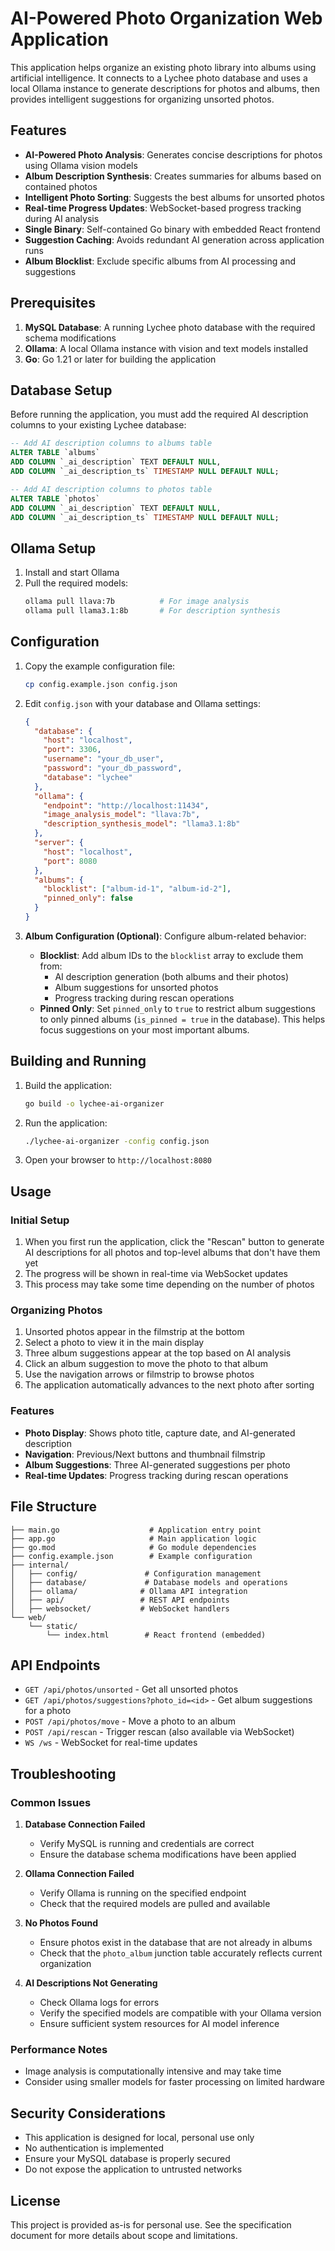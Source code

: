 # AI-Powered Photo Organization Web Application

This application helps organize an existing photo library into albums using artificial intelligence. It connects to a Lychee photo database and uses a local Ollama instance to generate descriptions for photos and albums, then provides intelligent suggestions for organizing unsorted photos.

## Features

- **AI-Powered Photo Analysis**: Generates concise descriptions for photos using Ollama vision models
- **Album Description Synthesis**: Creates summaries for albums based on contained photos
- **Intelligent Photo Sorting**: Suggests the best albums for unsorted photos
- **Real-time Progress Updates**: WebSocket-based progress tracking during AI analysis
- **Single Binary**: Self-contained Go binary with embedded React frontend
- **Suggestion Caching**: Avoids redundant AI generation across application runs
- **Album Blocklist**: Exclude specific albums from AI processing and suggestions

## Prerequisites

1. **MySQL Database**: A running Lychee photo database with the required schema modifications
2. **Ollama**: A local Ollama instance with vision and text models installed
3. **Go**: Go 1.21 or later for building the application

## Database Setup

Before running the application, you must add the required AI description columns to your existing Lychee database:

```sql
-- Add AI description columns to albums table
ALTER TABLE `albums`
ADD COLUMN `_ai_description` TEXT DEFAULT NULL,
ADD COLUMN `_ai_description_ts` TIMESTAMP NULL DEFAULT NULL;

-- Add AI description columns to photos table
ALTER TABLE `photos`
ADD COLUMN `_ai_description` TEXT DEFAULT NULL,
ADD COLUMN `_ai_description_ts` TIMESTAMP NULL DEFAULT NULL;
```

## Ollama Setup

1. Install and start Ollama
2. Pull the required models:
   ```bash
   ollama pull llava:7b          # For image analysis
   ollama pull llama3.1:8b       # For description synthesis
   ```

## Configuration

1. Copy the example configuration file:
   ```bash
   cp config.example.json config.json
   ```

2. Edit `config.json` with your database and Ollama settings:
   ```json
   {
     "database": {
       "host": "localhost",
       "port": 3306,
       "username": "your_db_user",
       "password": "your_db_password",
       "database": "lychee"
     },
     "ollama": {
       "endpoint": "http://localhost:11434",
       "image_analysis_model": "llava:7b",
       "description_synthesis_model": "llama3.1:8b"
     },
     "server": {
       "host": "localhost",
       "port": 8080
     },
     "albums": {
       "blocklist": ["album-id-1", "album-id-2"],
       "pinned_only": false
     }
   }
   ```

3. **Album Configuration (Optional)**: Configure album-related behavior:
   - **Blocklist**: Add album IDs to the `blocklist` array to exclude them from:
     - AI description generation (both albums and their photos)
     - Album suggestions for unsorted photos
     - Progress tracking during rescan operations
   - **Pinned Only**: Set `pinned_only` to `true` to restrict album suggestions to only pinned albums (`is_pinned = true` in the database). This helps focus suggestions on your most important albums.

## Building and Running

1. Build the application:
   ```bash
   go build -o lychee-ai-organizer
   ```

2. Run the application:
   ```bash
   ./lychee-ai-organizer -config config.json
   ```

3. Open your browser to `http://localhost:8080`

## Usage

### Initial Setup
1. When you first run the application, click the "Rescan" button to generate AI descriptions for all photos and top-level albums that don't have them yet
2. The progress will be shown in real-time via WebSocket updates
3. This process may take some time depending on the number of photos

### Organizing Photos
1. Unsorted photos appear in the filmstrip at the bottom
2. Select a photo to view it in the main display
3. Three album suggestions appear at the top based on AI analysis
4. Click an album suggestion to move the photo to that album
5. Use the navigation arrows or filmstrip to browse photos
6. The application automatically advances to the next photo after sorting

### Features
- **Photo Display**: Shows photo title, capture date, and AI-generated description
- **Navigation**: Previous/Next buttons and thumbnail filmstrip
- **Album Suggestions**: Three AI-generated suggestions per photo
- **Real-time Updates**: Progress tracking during rescan operations

## File Structure

```
├── main.go                    # Application entry point
├── app.go                     # Main application logic
├── go.mod                     # Go module dependencies
├── config.example.json        # Example configuration
├── internal/
│   ├── config/               # Configuration management
│   ├── database/             # Database models and operations
│   ├── ollama/              # Ollama API integration
│   ├── api/                 # REST API endpoints
│   ├── websocket/           # WebSocket handlers
└── web/
    └── static/
        └── index.html        # React frontend (embedded)
```

## API Endpoints

- `GET /api/photos/unsorted` - Get all unsorted photos
- `GET /api/photos/suggestions?photo_id=<id>` - Get album suggestions for a photo
- `POST /api/photos/move` - Move a photo to an album
- `POST /api/rescan` - Trigger rescan (also available via WebSocket)
- `WS /ws` - WebSocket for real-time updates

## Troubleshooting

### Common Issues

1. **Database Connection Failed**
   - Verify MySQL is running and credentials are correct
   - Ensure the database schema modifications have been applied

2. **Ollama Connection Failed**
   - Verify Ollama is running on the specified endpoint
   - Check that the required models are pulled and available

3. **No Photos Found**
   - Ensure photos exist in the database that are not already in albums
   - Check that the `photo_album` junction table accurately reflects current organization

4. **AI Descriptions Not Generating**
   - Check Ollama logs for errors
   - Verify the specified models are compatible with your Ollama version
   - Ensure sufficient system resources for AI model inference

### Performance Notes

- Image analysis is computationally intensive and may take time
- Consider using smaller models for faster processing on limited hardware

## Security Considerations

- This application is designed for local, personal use only
- No authentication is implemented
- Ensure your MySQL database is properly secured
- Do not expose the application to untrusted networks

## License

This project is provided as-is for personal use. See the specification document for more details about scope and limitations.